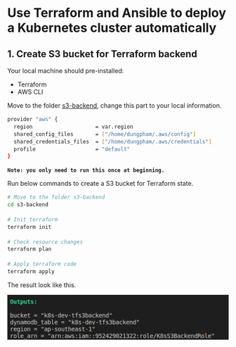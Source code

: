 # Use Terraform and Ansible to deploy a Kubernetes cluster automatically

## 1. Create S3 bucket for Terraform backend

Your local machine should pre-installed:

- Terraform
- AWS CLI

Move to the folder [s3-backend](./s3-backend), change this part to your local information.

```sh
provider "aws" {
  region                    = var.region
  shared_config_files       = ["/home/dungpham/.aws/config"]
  shared_credentials_files  = ["/home/dungpham/.aws/credentials"]
  profile                   = "default"
}
```

**`Note: you only need to run this once at beginning.`**

Run below commands to create a S3 bucket for Terraform state.

```sh
# Move to the folder s3-backend
cd s3-backend

# Init terraform
terraform init

# Check resource changes
terraform plan

# Apply terraform code
terraform apply
```

The result look like this.

![terraform-1](./images/terraform-1.jpg)